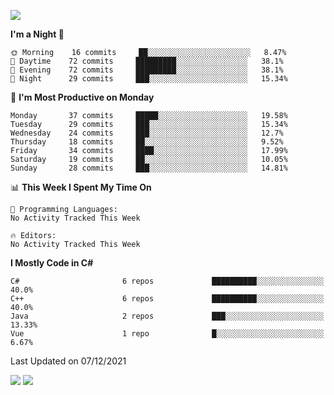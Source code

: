 ![](https://komarev.com/ghpvc/?username=lilpidgey&color=red)
<!--START_SECTION:waka-->
**I'm a Night 🦉** 

```text
🌞 Morning    16 commits     ██░░░░░░░░░░░░░░░░░░░░░░░   8.47% 
🌆 Daytime    72 commits     █████████░░░░░░░░░░░░░░░░   38.1% 
🌃 Evening    72 commits     █████████░░░░░░░░░░░░░░░░   38.1% 
🌙 Night      29 commits     ███░░░░░░░░░░░░░░░░░░░░░░   15.34%

```
📅 **I'm Most Productive on Monday** 

```text
Monday       37 commits     █████░░░░░░░░░░░░░░░░░░░░   19.58% 
Tuesday      29 commits     ███░░░░░░░░░░░░░░░░░░░░░░   15.34% 
Wednesday    24 commits     ███░░░░░░░░░░░░░░░░░░░░░░   12.7% 
Thursday     18 commits     ██░░░░░░░░░░░░░░░░░░░░░░░   9.52% 
Friday       34 commits     ████░░░░░░░░░░░░░░░░░░░░░   17.99% 
Saturday     19 commits     ██░░░░░░░░░░░░░░░░░░░░░░░   10.05% 
Sunday       28 commits     ███░░░░░░░░░░░░░░░░░░░░░░   14.81%

```


📊 **This Week I Spent My Time On** 

```text
💬 Programming Languages: 
No Activity Tracked This Week

🔥 Editors: 
No Activity Tracked This Week

```

**I Mostly Code in C#** 

```text
C#                       6 repos             ██████████░░░░░░░░░░░░░░░   40.0% 
C++                      6 repos             ██████████░░░░░░░░░░░░░░░   40.0% 
Java                     2 repos             ███░░░░░░░░░░░░░░░░░░░░░░   13.33% 
Vue                      1 repo              █░░░░░░░░░░░░░░░░░░░░░░░░   6.67%

```



 Last Updated on 07/12/2021
<!--END_SECTION:waka-->
![](https://hit.yhype.me/github/profile?user_id=42968544)
![](https://komarev.com/ghpvc/?lilpidgey)
